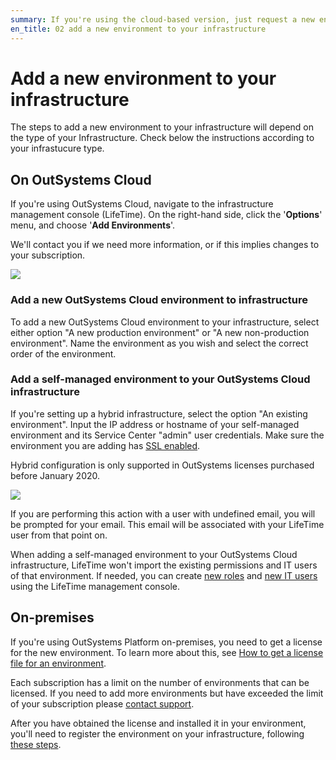 ```yaml
---
summary: If you're using the cloud-based version, just request a new environment. If you're using the on-premises version, you need to get a license for the new environment.
en_title: 02 add a new environment to your infrastructure
---
```


# Add a new environment to your infrastructure

The steps to add a new environment to your infrastructure will depend on the type of your Infrastructure. Check below the instructions according to your infrastucure type.

## On OutSystems Cloud

If you're using OutSystems Cloud, navigate to the infrastructure management console (LifeTime). On the right-hand side, click the '**Options**' menu, and choose '**Add Environments**'.

We'll contact you if we need more information, or if this implies changes to your subscription.

![](images/add-new-environment_0.png)

### Add a new OutSystems Cloud environment to infrastructure

To add a new OutSystems Cloud environment to your infrastructure, select either option "A new production environment" or "A new non-production environment". Name the environment as you wish and select the correct order of the environment.

### Add a self-managed environment to your OutSystems Cloud infrastructure

If you're setting up a hybrid infrastructure, select the option "An existing environment". Input the IP address or hostname of your self-managed environment and its Service Center "admin" user credentials. Make sure the environment you are adding has [SSL enabled](https://success.outsystems.com/Documentation/11/Managing_the_Applications_Lifecycle/Secure_the_Applications/Use_HTTPS_by_Enabling_SSL).

<div class="warning" markdown="1">
Hybrid configuration is only supported in OutSystems licenses purchased before January 2020.
</div>

![](images/add-new-environment_1.png)

If you are performing this action with a user with undefined email, you will be prompted for your email. This email will be associated with your LifeTime user from that point on.

<div class="info" markdown="1">

When adding a self-managed environment to your OutSystems Cloud infrastructure, LifeTime won't import the existing permissions and IT users of that environment. If needed, you can create [new roles](https://success.outsystems.com/Documentation/11/Managing_the_Applications_Lifecycle/Manage_IT_Users/Create_and_Assign_Roles) and [new IT users](https://success.outsystems.com/Documentation/11/Managing_the_Applications_Lifecycle/Manage_IT_Users/Create_an_IT_User) using the LifeTime management console.

</div>

## On-premises

If you're using OutSystems Platform on-premises, you need to get a license for the new environment. To learn more about this, see [How to get a license file for an environment](get-license-for-env.md).

Each subscription has a limit on the number of environments that can be licensed. If you need to add more environments but have exceeded the limit of your subscription please [contact support](https://success.outsystems.com/Support/Enterprise_Customers/OutSystems_Support/01_Contact_OutSystems_technical_support).

After you have obtained the license and installed it in your environment, you'll need to register the environment on your infrastructure, following [these steps](https://success.outsystems.com/Documentation/11/Setting_Up_OutSystems/Configure_the_infrastructure_management_console).

